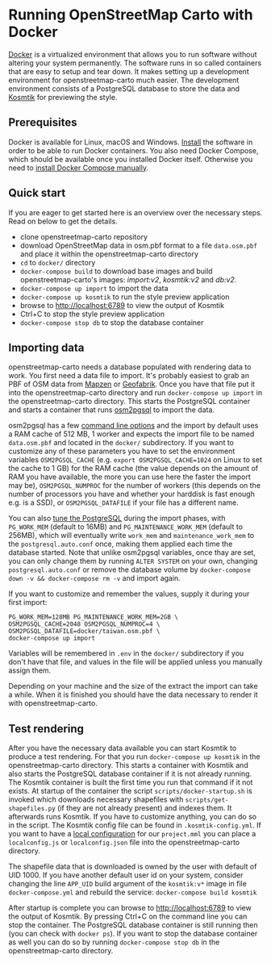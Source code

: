 # Running OpenStreetMap Carto with Docker

[Docker](https://docker.com) is a virtualized environment that allows you to run software without altering your system permanently.
The software runs in so called containers that are easy to setup and tear down. It makes setting up a
development environment for openstreetmap-carto much easier. The development environment consists of a
PostgreSQL database to store the data and [Kosmtik](https://github.com/kosmtik/kosmtik) for previewing the style.

## Prerequisites

Docker is available for Linux, macOS and Windows. [Install](https://www.docker.com/get-docker) the software in order
to be able to run Docker containers. You also need Docker Compose, which should be available once you installed
Docker itself. Otherwise you need to [install Docker Compose manually](https://docs.docker.com/compose/install/).

## Quick start

If you are eager to get started here is an overview over the necessary steps.
Read on below to get the details.

* clone openstreetmap-carto repository
* download OpenStreetMap data in osm.pbf format to a file `data.osm.pbf` and place it within the openstreetmap-carto directory
* `cd` to `docker/` directory
* `docker-compose build` to download base images and build openstreetmap-carto's images: *import:v2*, *kosmtik:v2* and *db:v2*.
* `docker-compose up import` to import the data
* `docker-compose up kosmtik` to run the style preview application
* browse to [http://localhost:6789](http://localhost:6789) to view the output of Kosmtik
* Ctrl+C to stop the style preview application
* `docker-compose stop db` to stop the database container

## Importing data

openstreetmap-carto needs a database populated with rendering data to work. You first need a data file to import.
It's probably easiest to grab an PBF of OSM data from [Mapzen](https://mapzen.com/data/metro-extracts/) or [Geofabrik](http://download.geofabrik.de/).
Once you have that file put it into the openstreetmap-carto directory and run `docker-compose up import` in the openstreetmap-carto directory.
This starts the PostgreSQL container and starts a container that runs [osm2pgsql](https://github.com/openstreetmap/osm2pgsql) 
to import the data.

osm2pgsql has a few [command line options](https://manpages.debian.org/testing/osm2pgsql/osm2pgsql.1.en.html) and the import by default uses a 
RAM cache of 512 MB, 1 worker and expects the import file to be named `data.osm.pbf` and located in the `docker/` subdirectory. If you want to customize 
any of these parameters you have to set the environment variables `OSM2PGSQL_CACHE` (e.g. `export OSM2PGSQL_CACHE=1024` on Linux to set the cache to 1 GB) 
for the RAM cache (the value depends on the amount of RAM you have available, the more you can use here the faster the import may be), `OSM2PGSQL_NUMPROC` 
for the number of workers (this depends on the number of processors you have and whether your harddisk is fast enough e.g. is a SSD), or `OSM2PGSQL_DATAFILE` 
if your file has a different name. 

You can also [tune the PostgreSQL](https://wiki.postgresql.org/wiki/Tuning_Your_PostgreSQL_Server) during the import phases, with `PG_WORK_MEM` 
(default to 16MB) and `PG_MAINTENANCE_WORK_MEM` (default to 256MB), which will eventually write `work_mem` and `maintenance_work_mem` to 
the `postgresql.auto.conf` once, making them applied each time the database started. Note that unlike osm2pgsql variables, once thay are set, you can 
only change them by running `ALTER SYSTEM` on your own, changing `postgresql.auto.conf` or remove the database volume by 
`docker-compose down -v && docker-compose rm -v` and import again.

If you want to customize and remember the values, supply it during your first import:

```
PG_WORK_MEM=128MB PG_MAINTENANCE_WORK_MEM=2GB \
OSM2PGSQL_CACHE=2048 OSM2PGSQL_NUMPROC=4 \
OSM2PGSQL_DATAFILE=docker/taiwan.osm.pbf \
docker-compose up import 
```

Variables will be remembered in `.env` in the `docker/` subdirectory if you don't have that file, and values in the file will be applied unless you 
manually assign them.

Depending on your machine and the size of the extract the import can take a while. When it is finished you should have the data necessary to render 
it with openstreetmap-carto.

## Test rendering

After you have the necessary data available you can start Kosmtik to produce a test rendering. For that you run `docker-compose up kosmtik` in 
the openstreetmap-carto directory. This starts a container with Kosmtik and also starts the PostgreSQL database container if it is not already running. 
The Kosmtik container is built the first time you run that command if it not exists.
At startup of the container the script `scripts/docker-startup.sh` is invoked which downloads necessary shapefiles with `scripts/get-shapefiles.py` 
(if they are not already present) and indexes them. It afterwards runs Kosmtik. If you have to customize anything, you can do so in the script. 
The Kosmtik config file can be found in `.kosmtik-config.yml`.
If you want to have a [local configuration](https://github.com/kosmtik/kosmtik#local-config) for our `project.mml` you can place a `localconfig.js` 
or `localconfig.json` file into the openstreetmap-carto directory.

The shapefile data that is downloaded is owned by the user with default of UID 1000. If you have another default user id on your system, consider changing 
the line `APP_UID` build argument of the `kosmtik:v*` image in file `docker-compose.yml` and rebuild the service: `docker-compose build kosmtik`

After startup is complete you can browse to [http://localhost:6789](http://localhost:6789) to view the output of Kosmtik. By pressing Ctrl+C on 
the command line you can stop the container. The PostgreSQL database container is still running then (you can check with `docker ps`). 
If you want to stop the database container as well you can do so by running `docker-compose stop db` in the openstreetmap-carto directory.
